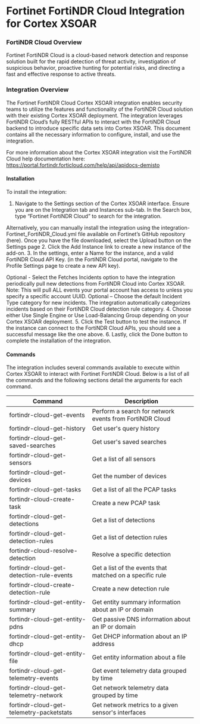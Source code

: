 # Fortinet FortiNDR Cloud Integration for Cortex XSOAR

### FortiNDR Cloud Overview

Fortinet FortiNDR Cloud is a cloud-based network detection and response solution built for the rapid detection of threat activity, investigation of suspicious behavior, proactive hunting for potential risks, and directing a fast and effective response to active threats.

### Integration Overview

The Fortinet FortiNDR Cloud Cortex XSOAR integration enables security teams to utilize the features and functionality of the FortiNDR Cloud solution with their existing Cortex XSOAR deployment. The integration leverages FortiNDR Cloud’s fully RESTful APIs to interact with the FortiNDR Cloud backend to introduce specific data sets into Cortex XSOAR. This document contains all the necessary information to configure, install, and use the integration.

For more information about the Cortex XSOAR integration visit the FortiNDR Cloud help documentation here: <https://portal.fortindr.forticloud.com/help/api/apidocs-demisto>

#### Installation

To install the integration:

1. Navigate to the Settings section of the Cortex XSOAR interface. Ensure you are on the Integration tab and Instances sub-tab. In the Search box, type “Fortinet FortiNDR Cloud” to search for the integration.

  Alternatively, you can manually install the integration using the integration-Fortinet_FortiNDR_Cloud.yml file available on Fortinet’s GitHub repository (here). Once you have the file downloaded, select the Upload button on the Settings page
2. Click the Add Instance link to create a new instance of the add-on.
3. In the settings, enter a Name for the instance, and a valid FortiNDR Cloud API Key. (in the FortiNDR Cloud portal, navigate to the Profile Settings page to create a new API key).

  Optional - Select the Fetches Incidents option to have the integration periodically pull new detections from FortiNDR Cloud into Cortex XSOAR. Note: This will pull ALL events your portal account has access to unless you specify a specific account UUID.
      Optional – Choose the default Incident Type category for new incidents. The integration automatically categorizes incidents based on their FortiNDR Cloud detection rule category.
4. Choose either Use Single Engine or Use Load-Balancing Group depending on your Cortex XSOAR deployment.
5. Click the Test button to test the instance. If the instance can connect to the FortiNDR Cloud APIs, you should see a successful message like the one above.
6. Lastly, click the Done button to complete the installation of the integration.

#### Commands

The integration includes several commands available to execute within Cortex XSOAR to interact with Fortinet FortiNDR Cloud. Below is a list of all the commands and the following sections detail the arguments for each command.

| Command | Description |
| --- | --- |
| fortindr-cloud-get-events | Perform a search for network events from FortiNDR Cloud |
| fortindr-cloud-get-history | Get user's query history |
| fortindr-cloud-get-saved-searches | Get user's saved searches |
| fortindr-cloud-get-sensors | Get a list of all sensors |
| fortindr-cloud-get-devices | Get the number of devices |
| fortindr-cloud-get-tasks | Get a list of all the PCAP tasks |
| fortindr-cloud-create-task | Create a new PCAP task |
| fortindr-cloud-get-detections | Get a list of detections |
| fortindr-cloud-get-detection-rules | Get a list of detection rules |
| fortindr-cloud-resolve-detection | Resolve a specific detection |
| fortindr-cloud-get-detection-rule-events | Get a list of the events that matched on a specific rule |
| fortindr-cloud-create-detection-rule | Create a new detection rule |
| fortindr-cloud-get-entity-summary | Get entity summary information about an IP or domain |
| fortindr-cloud-get-entity-pdns | Get passive DNS information about an IP or domain |
| fortindr-cloud-get-entity-dhcp| Get DHCP information about an IP address |
| fortindr-cloud-get-entity-file | Get entity information about a file |
| fortindr-cloud-get-telemetry-events | Get event telemetry data grouped by time |
| fortindr-cloud-get-telemetry-network | Get network telemetry data grouped by time |
| fortindr-cloud-get-telemetry-packetstats | Get network metrics to a given sensor's interfaces |